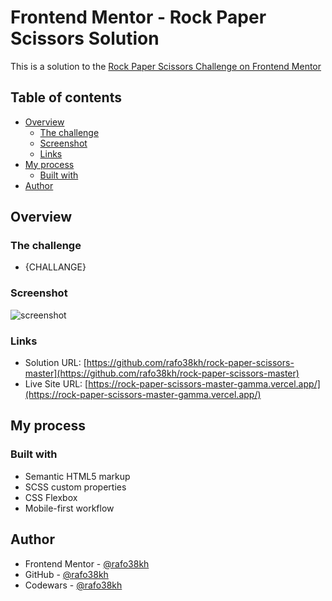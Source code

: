 # Frontend Mentor - Rock Paper Scissors Solution

This is a solution to the [Rock Paper Scissors Challenge on Frontend Mentor](https://www.frontendmentor.io/challenges/rock-paper-scissors-game-pTgwgvgH)

## Table of contents

- [Overview](#overview)
  - [The challenge](#the-challenge)
  - [Screenshot](#screenshot)
  - [Links](#links)
- [My process](#my-process)
  - [Built with](#built-with)
- [Author](#author)

## Overview

### The challenge

- {CHALLANGE}

### Screenshot

![screenshot](./images/screenshot.png)

### Links

- Solution URL: [https://github.com/rafo38kh/rock-paper-scissors-master](https://github.com/rafo38kh/rock-paper-scissors-master)
- Live Site URL: [https://rock-paper-scissors-master-gamma.vercel.app/](https://rock-paper-scissors-master-gamma.vercel.app/)

## My process

### Built with

- Semantic HTML5 markup
- SCSS custom properties
- CSS Flexbox
- Mobile-first workflow

## Author

- Frontend Mentor - [@rafo38kh](https://www.frontendmentor.io/profile/rafo38kh)
- GitHub - [@rafo38kh](https://github.com/rafo38kh)
- Codewars - [@rafo38kh](https://www.codewars.com/users/rafo38kh)
